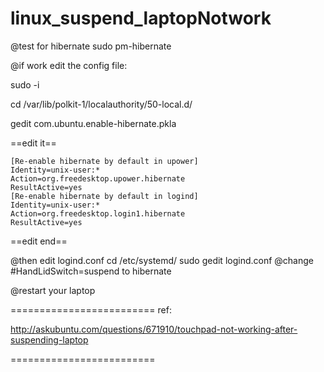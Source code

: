 # linux_suspend_laptopNotwork

@test for hibernate
sudo pm-hibernate

@if work edit the config file:

sudo -i

cd /var/lib/polkit-1/localauthority/50-local.d/

gedit com.ubuntu.enable-hibernate.pkla

==edit it==

    [Re-enable hibernate by default in upower]
    Identity=unix-user:*
    Action=org.freedesktop.upower.hibernate
    ResultActive=yes
    [Re-enable hibernate by default in logind]
    Identity=unix-user:*
    Action=org.freedesktop.login1.hibernate
    ResultActive=yes
    
==edit end==

@then edit logind.conf
cd /etc/systemd/
sudo gedit logind.conf
@change #HandLidSwitch=suspend to hibernate

@restart your laptop 

=========================
ref:

http://askubuntu.com/questions/671910/touchpad-not-working-after-suspending-laptop

=========================
